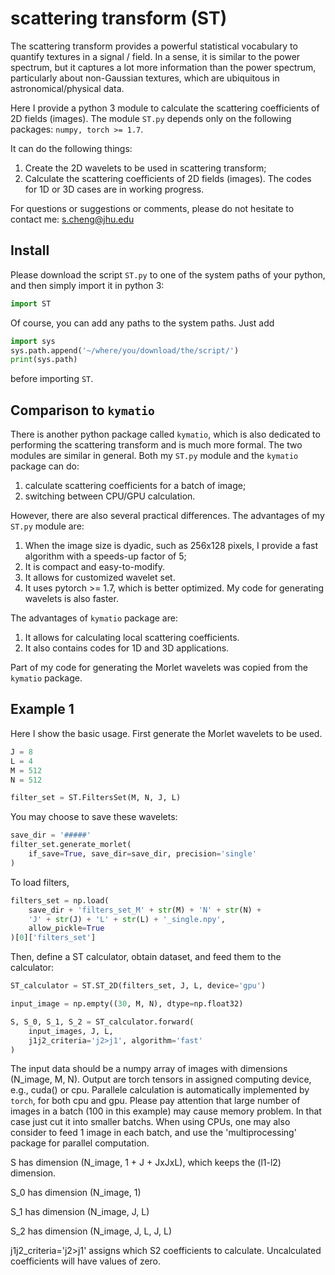# scattering transform (ST)

The scattering transform provides a powerful statistical vocabulary to quantify textures in a signal / field. In a sense, it is similar to the power spectrum, but it captures a lot more information than the power spectrum, particularly about non-Gaussian textures, which are ubiquitous in astronomical/physical data.

Here I provide a python 3 module to calculate the scattering coefficients of 2D fields (images). The module `ST.py` depends only on the following packages: 
`numpy, torch >= 1.7`. 

It can do the following things:
1. Create the 2D wavelets to be used in scattering transform;
2. Calculate the scattering coefficients of 2D fields (images).
The codes for 1D or 3D cases are in working progress.

For questions or suggestions or comments, please do not hesitate to contact me: s.cheng@jhu.edu

## Install
Please download the script `ST.py` to one of the system paths of your python, and then simply import it in python 3:
```python
import ST
```
Of course, you can add any paths to the system paths. Just add
```python
import sys
sys.path.append('~/where/you/download/the/script/')
print(sys.path)
```
before importing `ST`.

## Comparison to `kymatio`

There is another python package called `kymatio`, which is also dedicated to performing the scattering transform and is much more formal. The two modules are similar in general. Both my `ST.py` module and the `kymatio` package can do:
1. calculate scattering coefficients for a batch of image;
2. switching between CPU/GPU calculation.

However, there are also several practical differences. The advantages of my `ST.py` module are:
1. When the image size is dyadic, such as 256x128 pixels, I provide a fast algorithm with a speeds-up factor of 5;
2. It is compact and easy-to-modify.
3. It allows for customized wavelet set.
4. It uses pytorch >= 1.7, which is better optimized. My code for generating wavelets is also faster.

The advantages of `kymatio` package are:
1. It allows for calculating local scattering coefficients.
2. It also contains codes for 1D and 3D applications.

Part of my code for generating the Morlet wavelets was copied from the `kymatio` package.

## Example 1

Here I show the basic usage. First generate the Morlet wavelets to be used.
```python
J = 8
L = 4
M = 512
N = 512

filter_set = ST.FiltersSet(M, N, J, L)
```
You may choose to save these wavelets:
```python
save_dir = '#####'
filter_set.generate_morlet(
    if_save=True, save_dir=save_dir, precision='single'
)
```
To load filters,
```python
filters_set = np.load(
    save_dir + 'filters_set_M' + str(M) + 'N' + str(N) + 
    'J' + str(J) + 'L' + str(L) + '_single.npy',
    allow_pickle=True
)[0]['filters_set']
```
Then, define a ST calculator, obtain dataset, and feed them to the calculator:
```python
ST_calculator = ST.ST_2D(filters_set, J, L, device='gpu')

input_image = np.empty((30, M, N), dtype=np.float32)

S, S_0, S_1, S_2 = ST_calculator.forward(
    input_images, J, L, 
    j1j2_criteria='j2>j1', algorithm='fast'
)

```

The input data should be a numpy array of images with dimensions (N_image, M, N). Output are torch tensors in assigned computing device, e.g., cuda() or cpu. Parallele calculation is automatically implemented by `torch`, for both cpu and gpu. Please pay attention that large number of images in a batch (100 in this example) may cause memory problem. In that case just cut it into smaller batchs. When using CPUs, one may also consider to feed 1 image in each batch, and use the 'multiprocessing' package for parallel computation.

S has dimension (N_image, 1 + J + JxJxL), which keeps the (l1-l2) dimension.

S_0 has dimension (N_image, 1)

S_1 has dimension (N_image, J, L)

S_2 has dimension (N_image, J, L, J, L)

j1j2_criteria='j2>j1' assigns which S2 coefficients to calculate. Uncalculated
coefficients will have values of zero.

